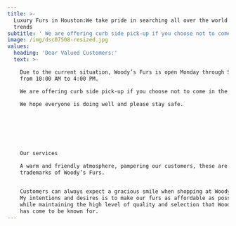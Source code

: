 ```yaml
---
title: >-
  Luxury Furs in Houston:We take pride in searching all over the world for
  trends
subtitle: ' We are offering curb side pick-up if you choose not to come in the store. We hope everyone is doing well and please stay safe.'
image: /img/dsc07508-resized.jpg
values:
  heading: 'Dear Valued Customers:'
  text: >-

    Due to the current situation, Woody’s Furs is open Monday through Saturday
    from 10:00 AM to 4:00 PM.

    We are offering curb side pick-up if you choose not to come in the store.

    We hope everyone is doing well and please stay safe.







    Our services

    A warm and friendly atmosphere, pampering our customers, these are all the
    trademarks of Woody’s Furs.


    Customers can always expect a gracious smile when shopping at Woody’s Furs.
    My intentions and desires is to make our furs as affordable as possible
    while maintaining the high level of quality and selection that Woody’s Furs
    has come to be known for.
---
```



